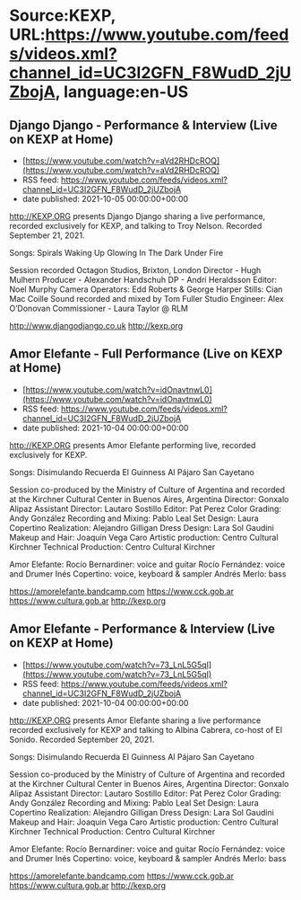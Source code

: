 # Source:KEXP, URL:https://www.youtube.com/feeds/videos.xml?channel_id=UC3I2GFN_F8WudD_2jUZbojA, language:en-US

## Django Django - Performance & Interview (Live on KEXP at Home)
 - [https://www.youtube.com/watch?v=aVd2RHDcROQ](https://www.youtube.com/watch?v=aVd2RHDcROQ)
 - RSS feed: https://www.youtube.com/feeds/videos.xml?channel_id=UC3I2GFN_F8WudD_2jUZbojA
 - date published: 2021-10-05 00:00:00+00:00

http://KEXP.ORG presents Django Django sharing a live performance, recorded exclusively for KEXP, and talking to Troy Nelson. Recorded September 21, 2021.

Songs:
Spirals
Waking Up
Glowing In The Dark
Under Fire

Session recorded Octagon Studios, Brixton, London
Director - Hugh Mulhern
Producer - Alexander Handschuh
DP - Andri Heraldsson 
Editor: Noel Murphy
Camera Operators: Edd Roberts & George Harper
Stills: Cian Mac Coille
Sound recorded and mixed by Tom Fuller
Studio Engineer: Alex O’Donovan 
Commissioner - Laura Taylor @ RLM

http://www.djangodjango.co.uk
http://kexp.org

## Amor Elefante - Full Performance (Live on KEXP at Home)
 - [https://www.youtube.com/watch?v=idOnavtnwL0](https://www.youtube.com/watch?v=idOnavtnwL0)
 - RSS feed: https://www.youtube.com/feeds/videos.xml?channel_id=UC3I2GFN_F8WudD_2jUZbojA
 - date published: 2021-10-04 00:00:00+00:00

http://KEXP.ORG presents Amor Elefante performing live, recorded exclusively for KEXP.

Songs:
Disimulando
Recuerda
El Guinness
Al Pájaro
San Cayetano

Session co-produced by the Ministry of Culture of Argentina and recorded at the Kirchner Cultural Center in Buenos Aires, Argentina
Director: Gonxalo Alipaz
Assistant Director: Lautaro Sostillo
Editor: Pat Perez
Color Grading: Andy González
Recording and Mixing: Pablo Leal
Set Design: Laura Copertino
Realization: Alejandro Gilligan
Dress Design: Lara Sol Gaudini
Makeup and Hair: Joaquin Vega Caro
Artistic production: Centro Cultural Kirchner
Technical Production: Centro Cultural Kirchner

Amor Elefante:
Rocío Bernardiner: voice and guitar
Rocío Fernández: voice and Drumer 
Inés Copertino: voice, keyboard & sampler
Andrés Merlo: bass

https://amorelefante.bandcamp.com
https://www.cck.gob.ar
https://www.cultura.gob.ar
http://kexp.org

## Amor Elefante - Performance & Interview (Live on KEXP at Home)
 - [https://www.youtube.com/watch?v=73_LnL5G5qI](https://www.youtube.com/watch?v=73_LnL5G5qI)
 - RSS feed: https://www.youtube.com/feeds/videos.xml?channel_id=UC3I2GFN_F8WudD_2jUZbojA
 - date published: 2021-10-04 00:00:00+00:00

http://KEXP.ORG presents Amor Elefante sharing a live performance recorded exclusively for KEXP and talking to Albina Cabrera, co-host of El Sonido. Recorded September 20, 2021.

Songs:
Disimulando
Recuerda
El Guinness
Al Pájaro
San Cayetano

Session co-produced by the Ministry of Culture of Argentina and recorded at the Kirchner Cultural Center in Buenos Aires, Argentina
Director: Gonxalo Alipaz
Assistant Director: Lautaro Sostillo
Editor: Pat Perez
Color Grading: Andy González
Recording and Mixing: Pablo Leal
Set Design: Laura Copertino
Realization: Alejandro Gilligan
Dress Design: Lara Sol Gaudini
Makeup and Hair: Joaquin Vega Caro
Artistic production: Centro Cultural Kirchner
Technical Production: Centro Cultural Kirchner

Amor Elefante:
Rocío Bernardiner: voice and guitar
Rocío Fernández: voice and Drumer 
Inés Copertino: voice, keyboard & sampler
Andrés Merlo: bass

https://amorelefante.bandcamp.com
https://www.cck.gob.ar
https://www.cultura.gob.ar
http://kexp.org

